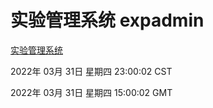 # 实验管理系统 expadmin
[实验管理系统](http://59.174.25.134:56808/expadmin-782313d2-e1b1-4ea7-932e-3a55e6a1a4d0/)

2022年 03月 31日 星期四 23:00:02 CST

2022年 03月 31日 星期四 15:00:02 GMT
